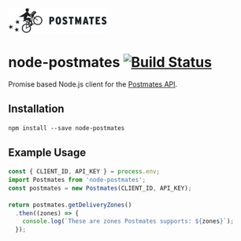 <img src="postmates_logo_horiz_black.png" width="200px" alt="Postmates Logo" />

# node-postmates [![Build Status](https://travis-ci.org/alexleventer/node-postmates.svg?branch=master)](https://travis-ci.org/alexleventer/node-postmates)

Promise based Node.js client for the [Postmates API](https://postmates.com/developer/).

## Installation
`npm install --save node-postmates`

## Example Usage

```javascript
const { CLIENT_ID, API_KEY } = process.env;
import Postmates from 'node-postmates';
const postmates = new Postmates(CLIENT_ID, API_KEY);

return postmates.getDeliveryZones()
  .then((zones) => {
    console.log(`These are zones Postmates supports: ${zones}`);
  });
```
